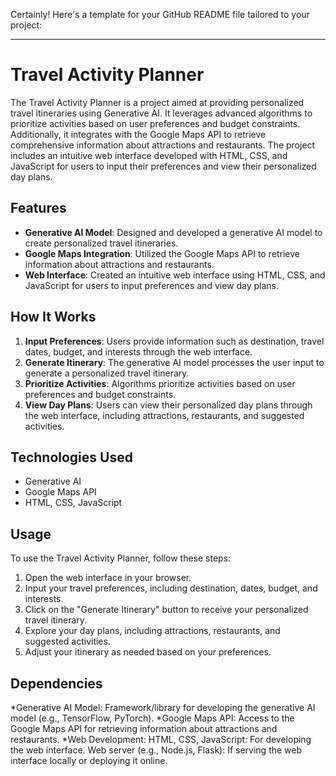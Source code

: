 Certainly! Here's a template for your GitHub README file tailored to your project:

---

# Travel Activity Planner

The Travel Activity Planner is a project aimed at providing personalized travel itineraries using Generative AI. It leverages advanced algorithms to prioritize activities based on user preferences and budget constraints. Additionally, it integrates with the Google Maps API to retrieve comprehensive information about attractions and restaurants. The project includes an intuitive web interface developed with HTML, CSS, and JavaScript for users to input their preferences and view their personalized day plans.

## Features

- **Generative AI Model**: Designed and developed a generative AI model to create personalized travel itineraries.
- **Google Maps Integration**: Utilized the Google Maps API to retrieve information about attractions and restaurants.
- **Web Interface**: Created an intuitive web interface using HTML, CSS, and JavaScript for users to input preferences and view day plans.

## How It Works

1. **Input Preferences**: Users provide information such as destination, travel dates, budget, and interests through the web interface.
2. **Generate Itinerary**: The generative AI model processes the user input to generate a personalized travel itinerary.
3. **Prioritize Activities**: Algorithms prioritize activities based on user preferences and budget constraints.
4. **View Day Plans**: Users can view their personalized day plans through the web interface, including attractions, restaurants, and suggested activities.

## Technologies Used

- Generative AI
- Google Maps API
- HTML, CSS, JavaScript

## Usage

To use the Travel Activity Planner, follow these steps:

1. Open the web interface in your browser.
2. Input your travel preferences, including destination, dates, budget, and interests.
3. Click on the "Generate Itinerary" button to receive your personalized travel itinerary.
4. Explore your day plans, including attractions, restaurants, and suggested activities.
5. Adjust your itinerary as needed based on your preferences.

## Dependencies

*Generative AI Model:
Framework/library for developing the generative AI model (e.g., TensorFlow, PyTorch).
*Google Maps API:
Access to the Google Maps API for retrieving information about attractions and restaurants.
*Web Development:
HTML, CSS, JavaScript: For developing the web interface.
Web server (e.g., Node.js, Flask): If serving the web interface locally or deploying it online.
